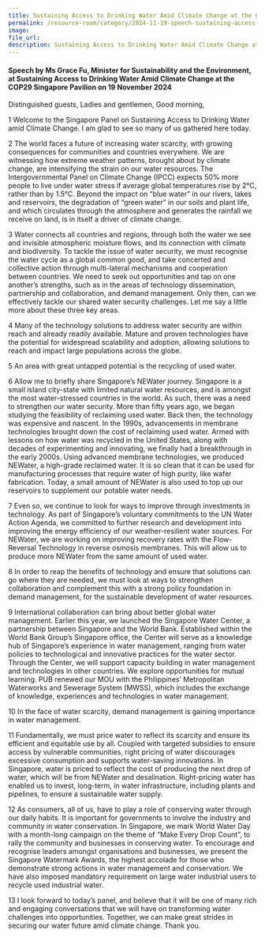 ```yaml
---
title: Sustaining Access to Drinking Water Amid Climate Change at the COP29 Singapore Pavilion - Ms Grace Fu
permalink: /resource-room/category/2024-11-19-speech-sustaining-access-drinking-water-amid-climate-change
image: 
file_url:
description: Sustaining Access to Drinking Water Amid Climate Change at the COP29 Singapore Pavilion - Ms Grace Fu
---
```

#### Speech by Ms Grace Fu, Minister for Sustainability and the Environment, at Sustaining Access to Drinking Water Amid Climate Change at the COP29 Singapore Pavilion on 19 November 2024

Distinguished guests, Ladies and gentlemen,
Good morning,

1 Welcome to the Singapore Panel on Sustaining Access to Drinking Water amid Climate Change. I am glad to see so many of us gathered here today.

2 The world faces a future of increasing water scarcity, with growing consequences for communities and countries everywhere. We are witnessing how extreme weather patterns, brought about by climate change, are intensifying the strain on our water resources. The Intergovernmental Panel on Climate Change (IPCC) expects 50% more people to live under water stress if average global temperatures rise by 2°C, rather than by 1.5°C. Beyond the impact on “blue water” in our rivers, lakes and reservoirs, the degradation of “green water” in our soils and plant life, and which circulates through the atmosphere and generates the rainfall we receive on land, is in itself a driver of climate change.

3 Water connects all countries and regions, through both the water we see and invisible atmospheric moisture flows, and its connection with climate and biodiversity. To tackle the issue of water security, we must recognise the water cycle as a global common good, and take concerted and collective action through multi-lateral mechanisms and cooperation between countries.  We need to seek out opportunities and tap on one another’s strengths, such as in the areas of technology dissemination, partnership and collaboration, and demand management. Only then, can we effectively tackle our shared water security challenges. Let me say a little more about these three key areas.

4 Many of the technology solutions to address water security are within reach and already readily available. Mature and proven technologies have the potential for widespread scalability and adoption, allowing solutions to reach and impact large populations across the globe.

5 An area with great untapped potential is the recycling of used water. 

6 Allow me to briefly share Singapore’s NEWater journey. Singapore is a small island city-state with limited natural water resources, and is amongst the most water-stressed countries in the world. As such, there was a need to strengthen our water security. More than fifty years ago, we began studying the feasibility of reclaiming used water. Back then, the technology was expensive and nascent. In the 1990s, advancements in membrane technologies brought down the cost of reclaiming used water. Armed with lessons on how water was recycled in the United States, along with decades of experimenting and innovating, we finally had a breakthrough in the early 2000s. Using advanced membrane technologies, we produced NEWater, a high-grade reclaimed water. It is so clean that it can be used for manufacturing processes that require water of high purity, like wafer fabrication. Today, a small amount of NEWater is also used to top up our reservoirs to supplement our potable water needs. 

7 Even so, we continue to look for ways to improve through investments in technology. As part of Singapore’s voluntary commitments to the UN Water Action Agenda, we committed to further research and development into improving the energy efficiency of our weather-resilient water sources. For NEWater, we are working on improving recovery rates with the Flow-Reversal Technology in reverse osmosis membranes. This will allow us to produce more NEWater from the same amount of used water. 

8 In order to reap the benefits of technology and ensure that solutions can go where they are needed, we must look at ways to strengthen collaboration and complement this with a strong policy foundation in demand management, for the sustainable development of water resources. 

9 International collaboration can bring about better global water management. Earlier this year, we launched the Singapore Water Center, a partnership between Singapore and the World Bank. Established within the World Bank Group’s Singapore office, the Center will serve as a knowledge hub of Singapore’s experience in water management, ranging from water policies to technological and innovative practices for the water sector.  Through the Center, we will support capacity building in water management and technologies in other countries. We explore opportunities for mutual learning. PUB renewed our MOU with the Philippines’ Metropolitan Waterworks and Sewerage System (MWSS), which includes the exchange of knowledge, experiences and technologies in water management.

10 In the face of water scarcity, demand management is gaining importance in water management.

11 Fundamentally, we must price water to reflect its scarcity and ensure its efficient and equitable use by all. Coupled with targeted subsidies to ensure access by vulnerable communities, right pricing of water discourages excessive consumption and supports water-saving innovations. In Singapore, water is priced to reflect the cost of producing the next drop of water, which will be from NEWater and desalination. Right-pricing water has enabled us to invest, long-term, in water infrastructure, including plants and pipelines, to ensure a sustainable water supply. 

12 As consumers, all of us, have to play a role of conserving water through our daily habits. It is important for governments to involve the industry and community in water conservation. In Singapore, we mark World Water Day with a month-long campaign on the theme of “Make Every Drop Count”, to rally the community and businesses in conserving water. To encourage and recognise leaders amongst organisations and businesses, we present the Singapore Watermark Awards, the highest accolade for those who demonstrate strong actions in water management and conservation. We have also imposed mandatory requirement on large water industrial users to recycle used industrial water.  

13 I look forward to today’s panel, and believe that it will be one of many rich and engaging conversations that we will have on transforming water challenges into opportunities. Together, we can make great strides in securing our water future amid climate change. Thank you.
